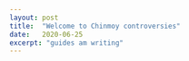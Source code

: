 ```yaml
---
layout: post
title:  "Welcome to Chinmoy controversies"
date:   2020-06-25
excerpt: "guides am writing"
---
```

